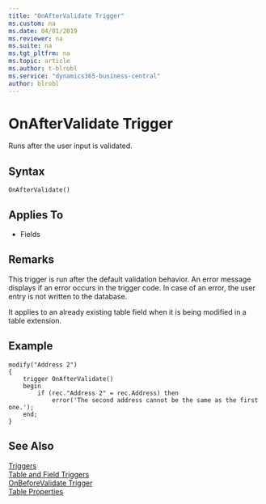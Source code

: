 ```yaml
---
title: "OnAfterValidate Trigger"
ms.custom: na
ms.date: 04/01/2019
ms.reviewer: na
ms.suite: na
ms.tgt_pltfrm: na
ms.topic: article
ms.author: t-blrobl
ms.service: "dynamics365-business-central"
author: blrobl
---
```


# OnAfterValidate Trigger
Runs after the user input is validated. 

## Syntax  
  
```  
OnAfterValidate()  
```   
  
## Applies To  
- Fields  
  
## Remarks  
 This trigger is run after the default validation behavior. An error message displays if an error occurs in the trigger code. In case of an error, the user entry is not written to the database.  

It applies to an already existing table field when it is being modified in a table extension. 

## Example
```
modify("Address 2")
{
    trigger OnAfterValidate()
    begin
        if (rec."Address 2" = rec.Address) then
            error('The second address cannot be the same as the first one.');
    end;
}
```

## See Also  
 [Triggers](devenv-triggers.md)  
 [Table and Field Triggers](devenv-table-and-field-triggers.md)  
 [OnBeforeValidate Trigger](devenv-onbeforevalidate-fields-trigger.md)  
 [Table Properties](../properties/devenv-table-properties.md)   